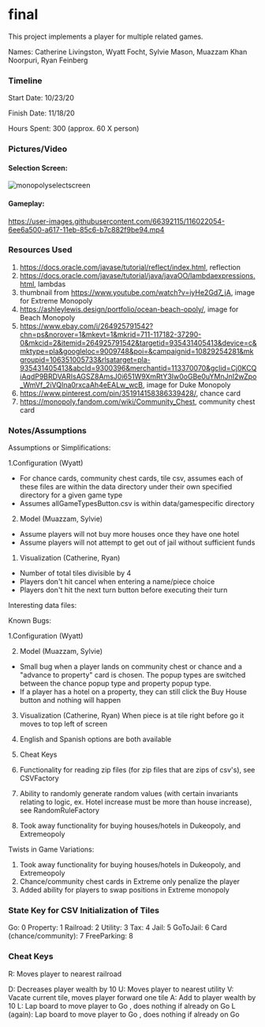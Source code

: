 final
====

This project implements a player for multiple related games.

Names: Catherine Livingston, Wyatt Focht, Sylvie Mason, Muazzam Khan Noorpuri, Ryan Feinberg


### Timeline

Start Date: 10/23/20

Finish Date: 11/18/20

Hours Spent: 300 (approx. 60 X person)

### Pictures/Video

#### Selection Screen:
![monopolyselectscreen](https://user-images.githubusercontent.com/66392115/116021671-a3a62c80-a616-11eb-9cbb-1e4e08ef37d8.png)

#### Gameplay:
https://user-images.githubusercontent.com/66392115/116022054-6ee6a500-a617-11eb-85c6-b7c882f9be94.mp4

### Resources Used
1. https://docs.oracle.com/javase/tutorial/reflect/index.html, reflection
2. https://docs.oracle.com/javase/tutorial/java/javaOO/lambdaexpressions.html, lambdas
3. thumbnail from https://www.youtube.com/watch?v=iyHe2Gd7_jA, image for Extreme Monopoly
4. https://ashleylewis.design/portfolio/ocean-beach-opoly/, image for Beach Monopoly
5. https://www.ebay.com/i/264925791542?chn=ps&norover=1&mkevt=1&mkrid=711-117182-37290-0&mkcid=2&itemid=264925791542&targetid=935431405413&device=c&mktype=pla&googleloc=9009748&poi=&campaignid=10829254281&mkgroupid=106351005733&rlsatarget=pla-935431405413&abcId=9300396&merchantid=113370070&gclid=Cj0KCQiAqdP9BRDVARIsAGSZ8AmsJ0i651W9XmRtY3Iw0oGBe0uYMnJnI2wZpo_WmVf_2iVQIna0rxcaAh4eEALw_wcB, image for Duke Monopoly
6. https://www.pinterest.com/pin/351914158386339428/, chance card
7. https://monopoly.fandom.com/wiki/Community_Chest, community chest card

### Notes/Assumptions

Assumptions or Simplifications:

1.Configuration (Wyatt)
* For chance cards, community chest cards, tile csv, assumes each of these files are within the data directory under their own specified directory for a given game type
* Assumes allGameTypesButton.csv is within data/gamespecific directory

2. Model (Muazzam, Sylvie)
* Assume players will not buy more houses once they have one hotel
* Assume players will not attempt to get out of jail without sufficient funds


1. Visualization (Catherine, Ryan)
* Number of total tiles divisible by 4
* Players don't hit cancel when entering a name/piece choice
* Players don't hit the next turn button before executing their turn

Interesting data files:

Known Bugs:

1.Configuration (Wyatt)

2. Model (Muazzam, Sylvie)
* Small bug when a player lands on community chest or chance and a "advance to property" card is chosen. The 
popup types are switched between the chance popup type and property popup type.
* If a player has a hotel on a property, they can still click the Buy House button and nothing will happen

3. Visualization (Catherine, Ryan)
When piece is at tile right before go it moves to top left of screen

1. English and Spanish options are both available
2. Cheat Keys
3. Functionality for reading zip files (for zip files that are zips of csv's), see CSVFactory
4. Ability to randomly generate random values (with certain invariants relating to logic, ex. Hotel increase must be more than house increase), see RandomRuleFactory
6. Took away functionality for buying houses/hotels in Dukeopoly, and Extremeopoly

Twists in Game Variations:
1. Took away functionality for buying houses/hotels in Dukeopoly, and Extremeopoly
2. Chance/community chest cards in Extreme only penalize the player
3. Added ability for players to swap positions in Extreme monopoly

### State Key for CSV Initialization of Tiles

Go: 0
Property: 1
Railroad: 2
Utility: 3
Tax: 4
Jail: 5
GoToJail: 6
Card (chance/community): 7
FreeParking: 8

### Cheat Keys

R: Moves player to nearest railroad

D: Decreases player wealth by 10
U: Moves player to nearest utility
V: Vacate current tile, moves player forward one tile
A: Add to player wealth by 10
L: Lap board to move player to Go , does nothing if already on Go
L (again): Lap board to move player to Go , does nothing if already on Go
